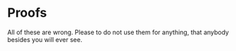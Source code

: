 Proofs
======
All of these are wrong. Please to do not use them for anything, that anybody besides you will ever see.
